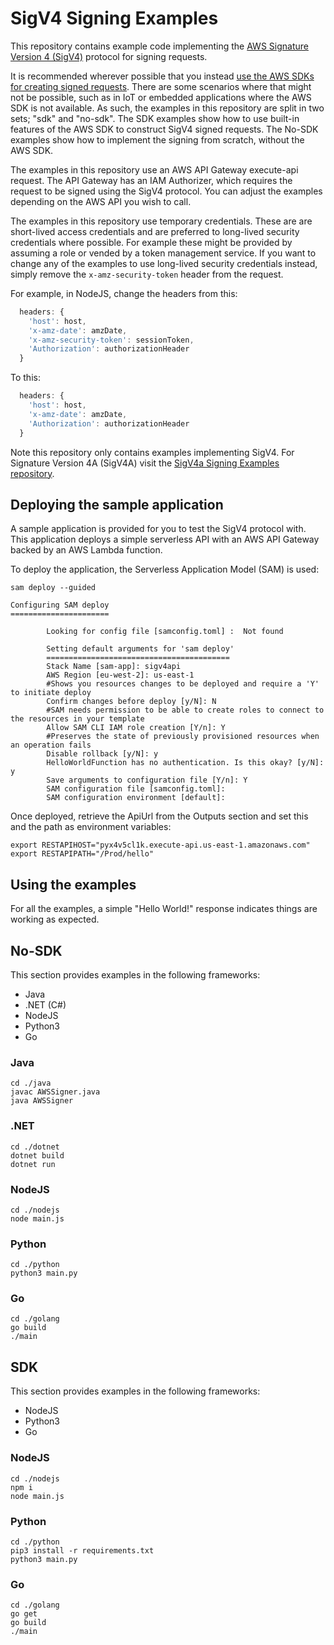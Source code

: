# SigV4 Signing Examples

This repository contains example code implementing the [AWS Signature Version 4 (SigV4)](https://docs.aws.amazon.com/IAM/latest/UserGuide/reference_aws-signing.html) protocol for signing requests. 

It is recommended wherever possible that you instead [use the AWS SDKs for creating signed requests](https://docs.aws.amazon.com/IAM/latest/UserGuide/create-signed-request.html#code-signing-examples). There are some scenarios where that might not be possible, such as in IoT or embedded applications where the AWS SDK is not available. As such, the examples in this repository are split in two sets; "sdk" and "no-sdk". The SDK examples show how to use built-in features of the AWS SDK to construct SigV4 signed requests. The No-SDK examples show how to implement the signing from scratch, without the AWS SDK.

The examples in this repository use an AWS API Gateway execute-api request. The API Gateway has an IAM Authorizer, which requires the request to be signed using the SigV4 protocol. You can adjust the examples depending on the AWS API you wish to call. 

The examples in this repository use temporary credentials. These are are short-lived access credentials and are preferred to long-lived security credentials where possible. For example these might be provided by assuming a role or vended by a token management service. If you want to change any of the examples to use long-lived security credentials instead, simply remove the `x-amz-security-token` header from the request. 

For example, in NodeJS, change the headers from this:

```javascript
  headers: {
    'host': host,
    'x-amz-date': amzDate,
    'x-amz-security-token': sessionToken,
    'Authorization': authorizationHeader
  }
```

To this:

```javascript
  headers: {
    'host': host,
    'x-amz-date': amzDate,
    'Authorization': authorizationHeader
  }
```

Note this repository only contains examples implementing SigV4. For Signature Version 4A (SigV4A) visit the [SigV4a Signing Examples repository](https://github.com/aws-samples/sigv4a-signing-examples).

## Deploying the sample application

A sample application is provided for you to test the SigV4 protocol with. This application deploys a simple serverless API with an AWS API Gateway backed by an AWS Lambda function. 

To deploy the application, the Serverless Application Model (SAM) is used:

```
sam deploy --guided
```

```
Configuring SAM deploy
======================

        Looking for config file [samconfig.toml] :  Not found

        Setting default arguments for 'sam deploy'
        =========================================
        Stack Name [sam-app]: sigv4api
        AWS Region [eu-west-2]: us-east-1
        #Shows you resources changes to be deployed and require a 'Y' to initiate deploy
        Confirm changes before deploy [y/N]: N
        #SAM needs permission to be able to create roles to connect to the resources in your template
        Allow SAM CLI IAM role creation [Y/n]: Y
        #Preserves the state of previously provisioned resources when an operation fails
        Disable rollback [y/N]: y
        HelloWorldFunction has no authentication. Is this okay? [y/N]: y
        Save arguments to configuration file [Y/n]: Y
        SAM configuration file [samconfig.toml]: 
        SAM configuration environment [default]: 
```

Once deployed, retrieve the ApiUrl from the Outputs section and set this and the path as environment variables:

```
export RESTAPIHOST="pyx4v5cl1k.execute-api.us-east-1.amazonaws.com"
export RESTAPIPATH="/Prod/hello"
```

## Using the examples

For all the examples, a simple "Hello World!" response indicates things are working as expected.

## No-SDK

This section provides examples in the following frameworks:

* Java
* .NET (C#)
* NodeJS
* Python3
* Go

### Java

```
cd ./java
javac AWSSigner.java
java AWSSigner
```

### .NET

```
cd ./dotnet
dotnet build
dotnet run
```

### NodeJS

```
cd ./nodejs
node main.js
```

### Python

```
cd ./python
python3 main.py
```

### Go

```
cd ./golang
go build
./main
```

## SDK

This section provides examples in the following frameworks:

* NodeJS
* Python3
* Go

### NodeJS

```
cd ./nodejs
npm i
node main.js
```

### Python

```
cd ./python
pip3 install -r requirements.txt
python3 main.py
```

### Go

```
cd ./golang
go get
go build
./main
```